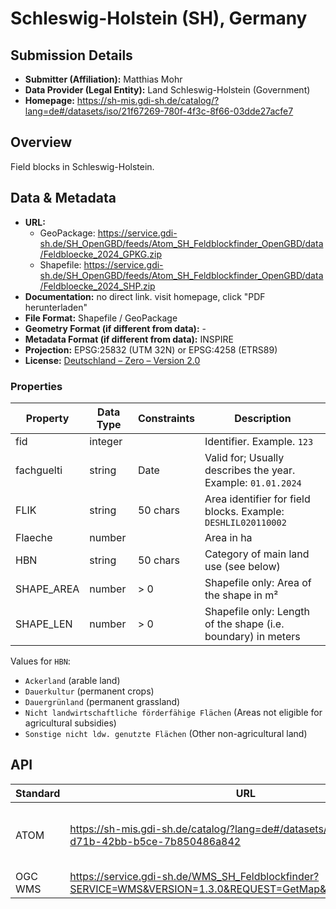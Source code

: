 # Schleswig-Holstein (SH), Germany

## Submission Details

- **Submitter (Affiliation):** Matthias Mohr
- **Data Provider (Legal Entity):** Land Schleswig-Holstein (Government)
- **Homepage:** https://sh-mis.gdi-sh.de/catalog/?lang=de#/datasets/iso/21f67269-780f-4f3c-8f66-03dde27acfe7

## Overview

Field blocks in Schleswig-Holstein.

## Data & Metadata

- **URL:**
  - GeoPackage: https://service.gdi-sh.de/SH_OpenGBD/feeds/Atom_SH_Feldblockfinder_OpenGBD/data/Feldbloecke_2024_GPKG.zip
  - Shapefile: https://service.gdi-sh.de/SH_OpenGBD/feeds/Atom_SH_Feldblockfinder_OpenGBD/data/Feldbloecke_2024_SHP.zip
- **Documentation:** no direct link. visit homepage, click "PDF herunterladen"
- **File Format:** Shapefile / GeoPackage
- **Geometry Format (if different from data):** -
- **Metadata Format (if different from data):** INSPIRE
- **Projection:** EPSG:25832 (UTM 32N) or EPSG:4258 (ETRS89)
- **License:** [Deutschland – Zero – Version 2.0](https://www.govdata.de/dl-de/zero-2-0)

### Properties

| Property   | Data Type | Constraints | Description |
| ---------- | --------- | ----------- | ----------- |
| fid        | integer   |             | Identifier. Example. `123` |
| fachguelti | string    | Date        | Valid for; Usually describes the year. Example: `01.01.2024` |
| FLIK       | string    | 50 chars    | Area identifier for field blocks. Example: `DESHLIL020110002` |
| Flaeche    | number    |             | Area in ha |
| HBN        | string    | 50 chars    | Category of main land use (see below) |
| SHAPE_AREA | number    | > 0         | Shapefile only: Area of the shape in m² |
| SHAPE_LEN  | number    | > 0         | Shapefile only: Length of the shape (i.e. boundary) in meters |

Values for `HBN`:
- `Ackerland` (arable land)
- `Dauerkultur` (permanent crops)
- `Dauergrünland` (permanent grassland)
- `Nicht landwirtschaftliche förderfähige Flächen` (Areas not eligible for agricultural subsidies)
- `Sonstige nicht ldw. genutzte Flächen` (Other non-agricultural land)

## API

| Standard | URL | Documentation |
| -------- | --- | ------------- |
| ATOM     | https://sh-mis.gdi-sh.de/catalog/?lang=de#/datasets/iso/cc68aa82-d71b-42bb-b5ce-7b850486a842 | https://sh-mis.gdi-sh.de/catalog/?lang=de#/datasets/iso/cc68aa82-d71b-42bb-b5ce-7b850486a842 |
| OGC WMS  | 	https://service.gdi-sh.de/WMS_SH_Feldblockfinder?SERVICE=WMS&VERSION=1.3.0&REQUEST=GetMap&LAYERS=Feldblöcke | - |
